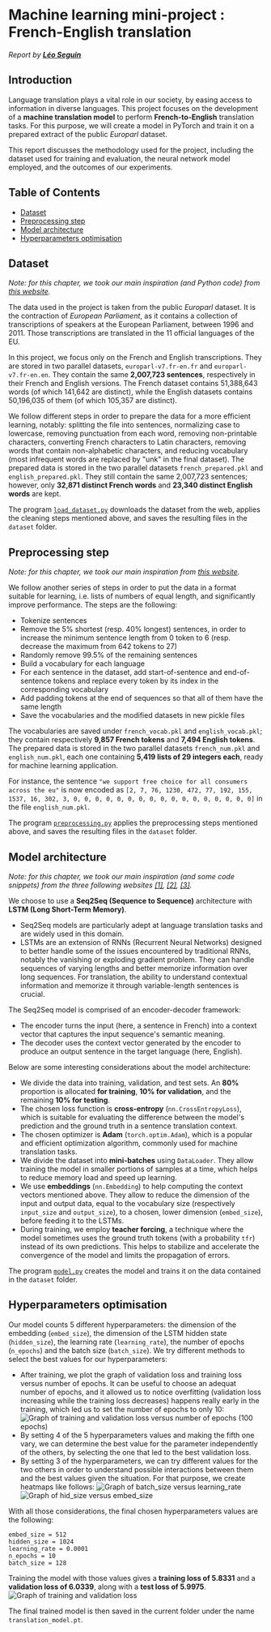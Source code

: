 # Machine learning mini-project : French-English translation

*Report by **[Léo Seguin](https://github.com/leoseguin)***

## Introduction

Language translation plays a vital role in our society, by easing access to information in diverse languages. This project focuses on the development of a **machine translation model** to perform **French-to-English** translation tasks. For this purpose, we will create a model in PyTorch and train it on a prepared extract of the public *Europarl* dataset.

This report discusses the methodology used for the project, including the dataset used for training and evaluation, the neural network model employed, and the outcomes of our experiments. 

## Table of Contents

- [Dataset](#dataset)
- [Preprocessing step](#preprocessing-step)
- [Model architecture](#model-architecture)
- [Hyperparameters optimisation](#hyperparameters-optimisation)

## Dataset

*Note: for this chapter, we took our main inspiration (and Python code) from [this website](https://machinelearningmastery.com/prepare-french-english-dataset-machine-translation/).*

The data used in the project is taken from the public *Europarl* dataset. It is the contraction of *European Parliament*, as it contains a collection of transcriptions of speakers at the European Parliament, between 1996 and 2011. Those transcriptions are translated in the 11 official languages of the EU.

In this project, we focus only on the French and English transcriptions. 
They are stored in two parallel datasets, `europarl-v7.fr-en.fr` and `europarl-v7.fr-en.en`. They contain the same **2,007,723 sentences**, respectively in their French and English versions. The French dataset contains 51,388,643 words (of which 141,642 are distinct), while the English datasets contains 50,196,035 of them (of which 105,357 are distinct).

We follow different steps in order to prepare the data for a more efficient learning, notably: splitting the file into sentences, normalizing case to lowercase, removing punctuation from each word, removing non-printable characters, converting French characters to Latin characters, removing words that contain non-alphabetic characters, and reducing vocabulary (most infrequent words are replaced by "unk" in the final dataset). 
The prepared data is stored in the two parallel datasets `french_prepared.pkl` and `english_prepared.pkl`. They still contain the same 2,007,723 sentences; however, only **32,871 distinct French words** and **23,340 distinct English words** are kept.

The program [`load_dataset.py`](load_dataset.py) downloads the dataset from the web, applies the cleaning steps mentioned above, and saves the resulting files in the `dataset` folder.

## Preprocessing step

*Note: for this chapter, we took our main inspiration from [this website](https://pytorch.org/tutorials/beginner/torchtext_custom_dataset_tutorial.html).*

We follow another series of steps in order to put the data in a format suitable for learning, i.e. lists of numbers of equal length, and significantly improve performance. The steps are the following:
- Tokenize sentences
- Remove the 5% shortest (resp. 40% longest) sentences, in order to increase the minimum sentence length from 0 token to 6 (resp. decrease the maximum from 642 tokens to 27)
- Randomly remove 99.5% of the remaining sentences
- Build a vocabulary for each language
- For each sentence in the dataset, add start-of-sentence and end-of-sentence tokens and replace every token by its index in the corresponding vocabulary
- Add padding tokens at the end of sequences so that all of them have the same length
- Save the vocabularies and the modified datasets in new pickle files

The vocabularies are saved under `french_vocab.pkl` and `english_vocab.pkl`; they contain respectively **9,857 French tokens** and **7,494 English tokens**. The prepared data is stored in the two parallel datasets `french_num.pkl` and `english_num.pkl`, each one containing **5,419 lists of 29 integers each**, ready for machine learning application.

For instance, the sentence `"we support free choice for all consumers across the eu"` is now encoded as `[2, 7, 76, 1230, 472, 77, 192, 155, 1537, 16, 302, 3, 0, 0, 0, 0, 0, 0, 0, 0, 0, 0, 0, 0, 0, 0, 0, 0, 0]` in the file `english_num.pkl`.

The program [`preprocessing.py`](preprocessing.py) applies the preprocessing steps mentioned above, and saves the resulting files in the `dataset` folder.

## Model architecture

*Note: for this chapter, we took our main inspiration (and some code snippets) from the three following websites [[1]](https://cnvrg.io/seq2seq-model/), [[2]](https://ethen8181.github.io/machine-learning/deep_learning/seq2seq/1_torch_seq2seq_intro.html#Encoder-Module), [[3]](https://towardsdatascience.com/a-comprehensive-guide-to-neural-machine-translation-using-seq2sequence-modelling-using-pytorch-41c9b84ba350#6756).*

We choose to use a **Seq2Seq (Sequence to Sequence)** architecture with **LSTM (Long Short-Term Memory)**.
- Seq2Seq models are particularly adept at language translation tasks and are widely used in this domain.
- LSTMs are an extension of RNNs (Recurrent Neural Networks) designed to better handle some of the issues encountered by traditional RNNs, notably the vanishing or exploding gradient problem. They can handle sequences of varying lengths and better memorize information over long sequences. For translation, the ability to understand contextual information and memorize it through variable-length sentences is crucial.

The Seq2Seq model is comprised of an encoder-decoder framework:
- The encoder turns the input (here, a sentence in French) into a context vector that captures the input sequence's semantic meaning.
- The decoder uses the context vector generated by the encoder to produce an output sentence in the target language (here, English).

Below are some interesting considerations about the model architecture:
- We divide the data into training, validation, and test sets. An **80%** proportion is allocated **for training**, **10% for validation**, and the remaining **10% for testing**.
- The chosen loss function is **cross-entropy** (`nn.CrossEntropyLoss`), which is suitable for evaluating the difference between the model's prediction and the ground truth in a sentence translation context.
- The chosen optimizer is **Adam** (`torch.optim.Adam`), which is a popular and efficient optimization algorithm, commonly used for machine translation tasks.
- We divide the dataset into **mini-batches** using `DataLoader`. They allow training the model in smaller portions of samples at a time, which helps to reduce memory load and speed up learning.
- We use **embeddings** (`nn.Embedding`) to help computing the context vectors mentioned above. They allow to reduce the dimension of the input and output data, equal to the vocabulary size (respectively `input_size` and `output_size`), to a chosen, lower dimension (`embed_size`), before feeding it to the LSTMs.
- During training, we employ **teacher forcing**, a technique where the model sometimes uses the ground truth tokens (with a probability `tfr`) instead of its own predictions. This helps to stabilize and accelerate the convergence of the model and limits the propagation of errors.

The program [`model.py`](model.py) creates the model and trains it on the data contained in the `dataset` folder.

## Hyperparameters optimisation

Our model counts 5 different hyperparameters: the dimension of the embedding (`embed_size`), the dimension of the LSTM hidden state (`hidden_size`), the learning rate (`learning_rate`), the number of epochs (`n_epochs`) and the batch size (`batch_size`).
We try different methods to select the best values for our hyperparameters:
- After training, we plot the graph of validation loss and training loss versus number of epochs. It can be useful to choose an adequat number of epochs, and it allowed us to notice overfitting (validation loss increasing while the training loss decreases) happens really early in the training, which led us to set the number of epochs to only 10:
![Graph of training and validation loss versus number of epochs (100 epochs)](graphs/overfitting.png)
- By setting 4 of the 5 hyperparameters values and making the fifth one vary, we can determine the best value for the parameter independently of the others, by selecting the one that led to the best validation loss.
- By setting 3 of the hyperparameters, we can try different values for the two others in order to understand possible interactions between them and the best values given the situation. For that purpose, we create heatmaps like follows: 
![Graph of batch_size versus learning_rate](graphs/batch_size-learning_rate.png)
![Graph of hid_size versus embed_size](graphs/hid_size-embed_size.png)

With all those considerations, the final chosen hyperparameters values are the following: 
```
embed_size = 512
hidden_size = 1024
learning_rate = 0.0001
n_epochs = 10
batch_size = 128
```

Training the model with those values gives a **training loss of 5.8331** and a **validation loss of 6.0339**, along with a **test loss of 5.9975**.
![Graph of training and validation loss](graphs/hid_size-embed_size.png)

The final trained model is then saved in the current folder under the name `translation_model.pt`.